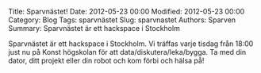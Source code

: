 Title: Sparvnästet!
Date: 2012-05-23 00:00
Modified: 2012-05-23 00:00
Category: Blog
Tags: sparvnästet
Slug: sparvnastet
Authors: Sparven
Summary: Sparvnästet är ett hackspace i Stockholm

Sparvnästet är ett hackspace i Stockholm. Vi träffas varje tisdag från 18:00 just nu på Konst högskolan för att data/diskutera/leka/bygga.
Ta med din dator, ditt projekt eller din robot och kom förbi och hälsa på!